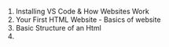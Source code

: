 1) Installing VS Code & How Websites Work
2) Your First HTML Website - Basics of website
3) Basic Structure of an Html
4) 
